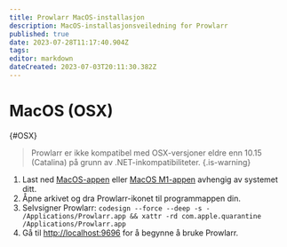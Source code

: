 ```yaml
---
title: Prowlarr MacOS-installasjon
description: MacOS-installasjonsveiledning for Prowlarr
published: true
date: 2023-07-28T11:17:40.904Z
tags: 
editor: markdown
dateCreated: 2023-07-03T20:11:30.382Z
---
```


# MacOS (OSX)

{#OSX}
  
> Prowlarr er ikke kompatibel med OSX-versjoner eldre enn 10.15 (Catalina) på grunn av .NET-inkompatibiliteter.
{.is-warning}

1. Last ned [MacOS-appen](https://prowlarr.servarr.com/v1/update/master/updatefile?os=osx&runtime=netcore&arch=x64&installer=true) eller [MacOS M1-appen](https://prowlarr.servarr.com/v1/update/master/updatefile?os=osx&runtime=netcore&arch=arm64&installer=true) avhengig av systemet ditt.
1. Åpne arkivet og dra Prowlarr-ikonet til programmappen din.
1. Selvsigner Prowlarr: `codesign --force --deep -s - /Applications/Prowlarr.app && xattr -rd com.apple.quarantine /Applications/Prowlarr.app`
1. Gå til <http://localhost:9696> for å begynne å bruke Prowlarr.